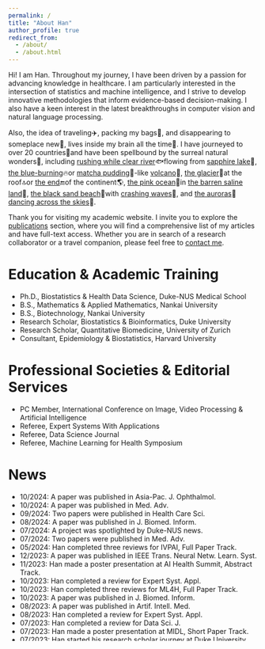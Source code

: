 ```yaml
---
permalink: /
title: "About Han"
author_profile: true
redirect_from: 
  - /about/
  - /about.html
---
```


Hi! I am Han. Throughout my journey, I have been driven by a passion for advancing knowledge in healthcare. I am particularly interested in the intersection of statistics and machine intelligence, and I strive to develop innovative methodologies that inform evidence-based decision-making. I also have a keen interest in the latest breakthroughs in computer vision and natural language processing.

Also, the idea of traveling✈️, packing my bags🧳, and disappearing to someplace new📸, lives inside my brain all the time🧠. I have journeyed to over 20 countries🧭and have been spellbound by the surreal natural wonders🌄, including [rushing while clear river](/files/travel/river.jpg)🐟flowing from [sapphire lake](/files/travel/lake.jpg)🦢, [the blue-burning](/files/travel/blue_fire.jpg)🔥or [matcha pudding](/files/travel/matcha.jpg)🍵-like [volcano](/files/travel/volcano.jpg)🌋, [the glacier](/files/travel/glacier.jpg)🧊at the roof🔝or [the end](/files/travel/earth_end.jpg)🔚of the continent🌎, [the pink ocean](/files/travel/pink_lake.jpg)🦩in [the barren saline land](/files/travel/barren.jpg)🌵, [the black sand beach](/files/travel/black_beach.jpg)🐚with [crashing waves](/files/travel/waves.jpg)🌊, and [the auroras](/files/travel/aurora.jpg)🌌[dancing across the skies](/files/travel/aurora_dancing.jpg)🌠. 

Thank you for visiting my academic website. I invite you to explore the [publications](https://han-yuan-med.github.io/publications/) section, where you will find a comprehensive list of my articles and have full-text access. Whether you are in search of a research collaborator or a travel companion, please feel free to <a href="mailto:yuan.han@u.duke.nus.edu">contact me</a>.

# Education & Academic Training
* Ph.D., Biostatistics & Health Data Science, Duke-NUS Medical School
* B.S., Mathematics & Applied Mathematics, Nankai University
* B.S., Biotechnology, Nankai University
* Research Scholar, Biostatistics & Bioinformatics, Duke University
* Research Scholar, Quantitative Biomedicine, University of Zurich
* Consultant, Epidemiology & Biostatistics, Harvard University

# Professional Societies & Editorial Services
* PC Member, International Conference on Image, Video Processing & Artificial Intelligence
* Referee, Expert Systems With Applications
* Referee, Data Science Journal
* Referee, Machine Learning for Health Symposium

# News
<ul style="width: auto; height: 300px; overflow: auto">
  <li>10/2024: A paper was published in Asia-Pac. J. Ophthalmol.</li>
  <li>10/2024: A paper was published in Med. Adv.</li>
  <li>09/2024: Two papers were published in Health Care Sci.</li>
  <li>08/2024: A paper was published in J. Biomed. Inform.</li>
  <li>07/2024: A project was spotlighted by Duke-NUS news.</li>
  <li>07/2024: Two papers were published in Med. Adv.</li>
  <li>05/2024: Han completed three reviews for IVPAI, Full Paper Track.</li>
  <li>12/2023: A paper was published in IEEE Trans. Neural Netw. Learn. Syst.</li>
  <li>11/2023: Han made a poster presentation at AI Health Summit, Abstract Track.</li>
  <li>10/2023: Han completed a review for Expert Syst. Appl.</li>
  <li>10/2023: Han completed three reviews for ML4H, Full Paper Track.</li>
  <li>10/2023: A paper was published in J. Biomed. Inform.</li>
  <li>08/2023: A paper was published in Artif. Intell. Med.</li>
  <li>08/2023: Han completed a review for Expert Syst. Appl.</li>
  <li>07/2023: Han completed a review for Data Sci. J.</li>
  <li>07/2023: Han made a poster presentation at MIDL, Short Paper Track.</li>
  <li>07/2023: Han started his research scholar journey at Duke University.</li>
  <li>06/2023: A paper was published in STAR Protoc.</li>
  <li>05/2023: Han made two oral presentations at ICLR, Tiny Paper Track.</li>
  <li>03/2023: Han obtained the student accommodation awards of ICLR.</li>
  <li>12/2022: Han obtained the pre-doctoral research exchange awards.</li>
  <li>05/2022: A paper was published in J. Biomed. Inform.</li>
  <li>02/2022: A paper was published in J. Biomed. Inform.</li>
  <li>02/2022: Han obtained the runner-up of the annual student research symposium.</li>
  <li>01/2022: A paper was published in J. Biomed. Inform.</li>
  <li>01/2022: Han started his research scholar journey at University of Zurich.</li>
  <li>06/2021: A R package was officially released in CRAN.</li>
  <li>06/2021: A paper was published in J. Exp. Clin. Cancer Res.</li>
  <li>02/2021: Han made an oral presentation at ICMHI, Full Paper Track.</li>
  <li>10/2020: A paper was published in Front. Oncol.</li>
  <li>09/2020: A paper was published in Int. J. Biostat.</li>
  <li>08/2020: Han started his Ph.D. study at Duke-NUS Medical School.</li>
  <li>07/2019: Han started his consultant journey at Harvard University.</li>
  <li>06/2019: Han obtained his double B.S. degrees with distinction.</li>
  <li>12/2018: Han obtained the 3rd prize of excellent undergraduate scholarship.</li>
  <li>12/2017: Han obtained the 1st prize of excellent undergraduate scholarship.</li>
  <li>08/2017: Han started his macro research analyst journey at Founder Securities.</li>
  <li>12/2016: Han obtained the 1st prize of excellent undergraduate scholarship.</li>
  <li>08/2016: Han started his banking advisor journey at Bank of China.</li>
  <li>09/2015: Han started his undergraduate study at Nankai University.</li>
</ul>
